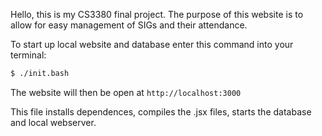 Hello, this is my CS3380 final project.
The purpose of this website is to allow for easy management of SIGs and their attendance.

To start up local website and database enter this command into your terminal:
```bash
$ ./init.bash
```
The website will then be open at `http://localhost:3000`

This file installs dependences, compiles the .jsx files, starts the database and local webserver.

